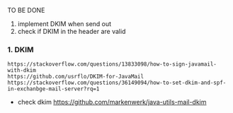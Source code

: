 TO BE DONE
1. implement DKIM when send out
2. check if DKIM in the header are valid

### 1. DKIM
```
https://stackoverflow.com/questions/13833098/how-to-sign-javamail-with-dkim
https://github.com/usrflo/DKIM-for-JavaMail
https://stackoverflow.com/questions/36149094/how-to-set-dkim-and-spf-in-exchanbge-mail-server?rq=1
```
* check  dkim
https://github.com/markenwerk/java-utils-mail-dkim
